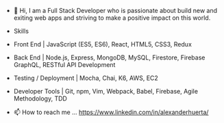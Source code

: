 - 👋   Hi, I am a Full Stack Developer who is passionate about build new and exiting web apps and striving to make a positive impact on this world. 
       
       
- Skills
- Front End | JavaScript (ES5, ES6), React, HTML5, CSS3, Redux
- Back End | Node.js, Express, MongoDB, MySQL, Firestore, Firebase GraphQL, RESTful API Development
- Testing / Deployment | Mocha, Chai, K6, AWS, EC2
- Developer Tools | Git, npm, Vim, Webpack, Babel, Firebase, Agile Methodology, TDD   
      
 
- 📫   How to reach me ... https://www.linkedin.com/in/alexanderhuerta/

